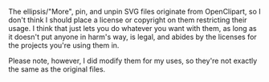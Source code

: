 The ellipsis/"More", pin, and unpin SVG files originate from OpenClipart, so I don't think I should place a license or copyright on them restricting their usage. I think that just lets you do whatever you want with them, as long as it doesn't put anyone in harm's way, is legal, and abides by the licenses for the projects you're using them in.

Please note, however, I did modify them for my uses, so they're not exactly the same as the original files.
